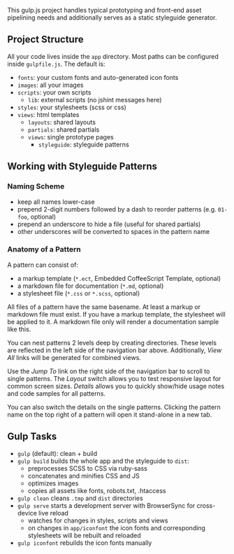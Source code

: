 This gulp.js project handles typical prototyping and front-end asset pipelining needs and additionally serves as a static styleguide generator.


Project Structure
-----------------

All your code lives inside the `app` directory. Most paths can be configured inside `gulpfile.js`. The default is:
* `fonts`: your custom fonts and auto-generated icon fonts
* `images`: all your images
* `scripts`: your own scripts
  - `lib`: external scripts (no jshint messages here)
* `styles`: your stylesheets (scss or css)
* `views`: html templates
  - `layouts`: shared layouts
  - `partials`: shared partials
  - `views`: single prototype pages
    + `styleguide`: styleguide patterns


Working with Styleguide Patterns
--------------------------------


### Naming Scheme

* keep all names lower-case
* prepend 2-digit numbers followed by a dash to reorder patterns (e.g. `01-foo`, optional)
* prepend an underscore to hide a file (useful for shared partials)
* other underscores will be converted to spaces in the pattern name


### Anatomy of a Pattern

A pattern can consist of:
* a markup template (`*.ect`, Embedded CoffeeScript Template, optional)
* a markdown file for documentation (`*.md`, optional)
* a stylesheet file (`*.css` or `*.scss`, optional)

All files of a pattern have the same basename. At least a markup or markdown file must exist. If you have a markup template, the stylesheet will be applied to it. A markdown file only will render a documentation sample like this.

You can nest patterns 2 levels deep by creating directories. These levels are reflected in the left side of the navigation bar above. Additionally, *View All* links will be generated for combined views.

Use the *Jump To* link on the right side of the navigation bar to scroll to single patterns. The *Layout* switch allows you to test responsive layout for common screen sizes. *Details* allows you to quickly show/hide usage notes and code samples for all patterns.

You can also switch the details on the single patterns. Clicking the pattern name on the top right of a pattern will open it stand-alone in a new tab.


Gulp Tasks
----------

* `gulp` (default): clean + build
* `gulp build` builds the whole app and the styleguide to `dist`:
  - preprocesses SCSS to CSS via ruby-sass
  - concatenates and minifies CSS and JS
  - optimizes images
  - copies all assets like fonts, robots.txt, .htaccess
* `gulp clean` cleans `.tmp` and `dist` directories
* `gulp serve` starts a development server with BrowserSync for cross-device live reload
  - watches for changes in styles, scripts and views
  - on changes in `app/iconfont` the icon fonts and corresponding stylesheets will be rebuilt and reloaded
* `gulp iconfont` rebuilds the icon fonts manually
